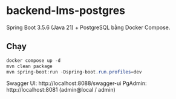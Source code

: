 # backend-lms-postgres

Spring Boot 3.5.6 (Java 21) + PostgreSQL bằng Docker Compose.

## Chạy
```powershell
docker compose up -d
mvn clean package
mvn spring-boot:run -Dspring-boot.run.profiles=dev
```
Swagger UI: http://localhost:8088/swagger-ui
PgAdmin: http://localhost:8081 (admin@local / admin)
